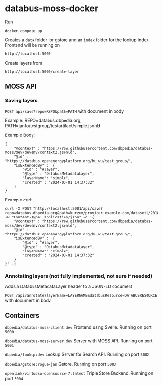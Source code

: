 # databus-moss-docker

Run

```
docker compose up
```

Creates a `data` folder for gstore and an `index` folder for the lookup index. Frontend will be running on

```
http://localhost:5000
```

Create layers from

```
http://localhost:5000/create-layer
```

## MOSS API

### Saving layers

`POST api/save?repo=REPO&path=PATH` with document in body

Example: REPO=databus.dbpedia.org, PATH=janfo/testgroup/testartifact/simple.jsonld

Example Body:
```
{
    "@context" : "https://raw.githubusercontent.com/dbpedia/databus-moss/dev/devenv/context2.jsonld",
    "@id" : "https://databus.openenergyplatform.org/hu_wu/test_group/",
    "isExtendedBy" :  {
        "@id" : "#layer",
        "@type" : "DatabusMetadataLayer",
        "layerName": "simple",
        "created" : "2024-03-01 14:37:32"
    }
}
```

Example curl:
```
curl -X POST "http://localhost:5001/api/save?repo=databus.dbpedia.org&path=kurzum/provider.example.com/dataset1/2018.03.11/test.jsonld" -H "Content-Type: application/json" -d '{
    "@context" : "https://raw.githubusercontent.com/dbpedia/databus-moss/dev/devenv/context2.jsonld",
    "@id" : "https://databus.openenergyplatform.org/hu_wu/test_group/",
    "isExtendedBy" :  {
        "@id" : "#layer",
        "@type" : "DatabusMetadataLayer",
        "layerName": "simple",
        "created" : "2024-03-01 14:37:32"
    }
}' -i
```

### Annotating layers (not fully implemented, not sure if needed)
Adds a DatabusMetadataLayer header to a JSON-LD document

`POST /api/annotate?layerName=LAYERNAME&databusResource=DATABUSRESOURCE` with document in body


## Containers

`dbpedia/databus-moss-client:dev`
Frontend using Svelte. Running on port `5000`

`dbpedia/databus-moss-server:dev` 
Server with MOSS API. Running on port `5001`

`dbpedia/lookup:dev`
Lookup Server for Search API. Running on port `5002`

`dbpedia/gstore:rogue-jan`
Gstore. Running on port `5003`

`openlink/virtuoso-opensource-7:latest`
Triple Store Backend. Running on port `5004`
